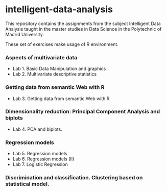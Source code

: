 # intelligent-data-analysis
This repository contains the assignments from the subject Intelligent Data Analysis taught in the master studies in Data Science in the Polytechnic of Madrid University.

These set of exercises make usage of R environment.

### Aspects of multivariate data

- Lab 1. Basic Data Manipulation and graphics
- Lab 2. Multivariate descriptive statistics

### Getting data from semantic Web with R

- Lab 3. Getting data from semantic Web with R

### Dimensionality reduction: Principal Component Analysis and biplots

- Lab 4. PCA and biplots.

### Regression models

- Lab 5. Regression models
- Lab 6. Regression models (II)
- Lab 7. Logistic Regression

### Discrimination and classification. Clustering based on statistical model.

